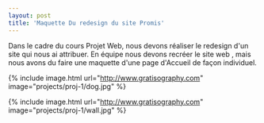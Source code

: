 ```yaml
---
layout: post
title: 'Maquette Du redesign du site Promis'
---
```

Dans le cadre du cours Projet Web, nous devons réaliser le redesign d'un site qui nous ai attribuer. En équipe nous devons recréer le site web , mais nous avons du faire une maquette d'une page d'Accueil de façon individuel.

{% include image.html url="http://www.gratisography.com" image="projects/proj-1/dog.jpg" %}

{% include image.html url="http://www.gratisography.com" image="projects/proj-1/wall.jpg" %}
